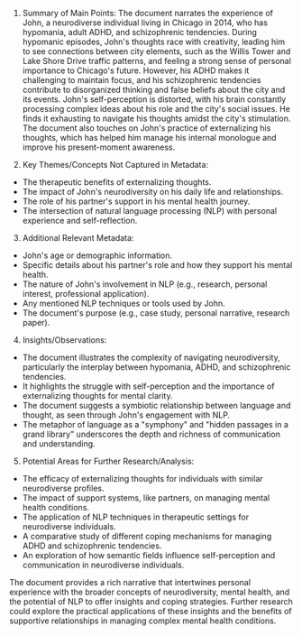 
 1. Summary of Main Points:
The document narrates the experience of John, a neurodiverse individual living in Chicago in 2014, who has hypomania, adult ADHD, and schizophrenic tendencies. During hypomanic episodes, John's thoughts race with creativity, leading him to see connections between city elements, such as the Willis Tower and Lake Shore Drive traffic patterns, and feeling a strong sense of personal importance to Chicago's future. However, his ADHD makes it challenging to maintain focus, and his schizophrenic tendencies contribute to disorganized thinking and false beliefs about the city and its events. John's self-perception is distorted, with his brain constantly processing complex ideas about his role and the city's social issues. He finds it exhausting to navigate his thoughts amidst the city's stimulation. The document also touches on John's practice of externalizing his thoughts, which has helped him manage his internal monologue and improve his present-moment awareness.

2. Key Themes/Concepts Not Captured in Metadata:
- The therapeutic benefits of externalizing thoughts.
- The impact of John's neurodiversity on his daily life and relationships.
- The role of his partner's support in his mental health journey.
- The intersection of natural language processing (NLP) with personal experience and self-reflection.

3. Additional Relevant Metadata:
- John's age or demographic information.
- Specific details about his partner's role and how they support his mental health.
- The nature of John's involvement in NLP (e.g., research, personal interest, professional application).
- Any mentioned NLP techniques or tools used by John.
- The document's purpose (e.g., case study, personal narrative, research paper).

4. Insights/Observations:
- The document illustrates the complexity of navigating neurodiversity, particularly the interplay between hypomania, ADHD, and schizophrenic tendencies.
- It highlights the struggle with self-perception and the importance of externalizing thoughts for mental clarity.
- The document suggests a symbiotic relationship between language and thought, as seen through John's engagement with NLP.
- The metaphor of language as a "symphony" and "hidden passages in a grand library" underscores the depth and richness of communication and understanding.

5. Potential Areas for Further Research/Analysis:
- The efficacy of externalizing thoughts for individuals with similar neurodiverse profiles.
- The impact of support systems, like partners, on managing mental health conditions.
- The application of NLP techniques in therapeutic settings for neurodiverse individuals.
- A comparative study of different coping mechanisms for managing ADHD and schizophrenic tendencies.
- An exploration of how semantic fields influence self-perception and communication in neurodiverse individuals.

The document provides a rich narrative that intertwines personal experience with the broader concepts of neurodiversity, mental health, and the potential of NLP to offer insights and coping strategies. Further research could explore the practical applications of these insights and the benefits of supportive relationships in managing complex mental health conditions.
